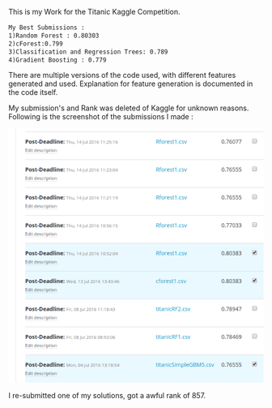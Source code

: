 This is my Work for the Titanic Kaggle Competition.

```
My Best Submissions : 
1)Random Forest : 0.80303
2)cForest:0.799
3)Classification and Regression Trees: 0.789
4)Gradient Boosting : 0.779

```

There are multiple versions of the code used, with different features generated and used. Explanation for feature generation is documented in 
the code itself.


My submission's and Rank was deleted of Kaggle for unknown reasons. Following is the screenshot of the submissions I made : 

![m'lady](screenshot1.png)
 

I re-submitted one of my solutions, got a awful rank of 857. 
